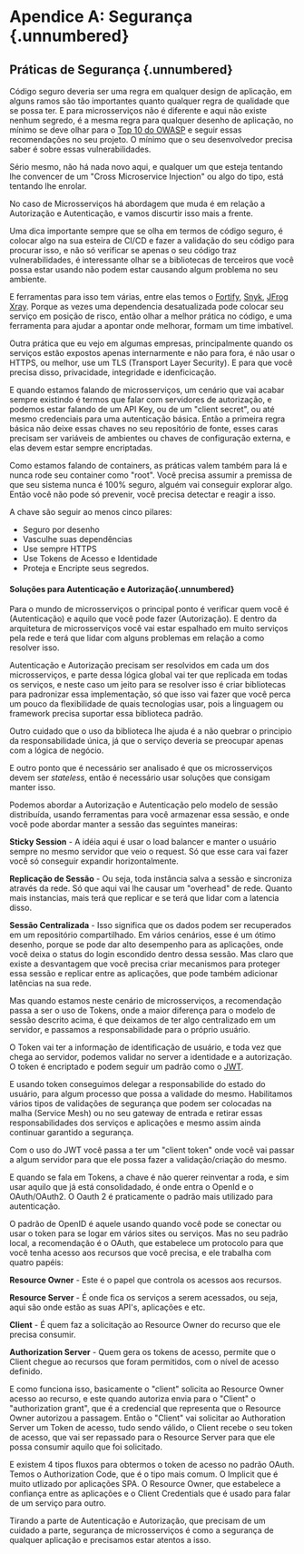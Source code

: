 # Apendice A: Segurança {.unnumbered}

## Práticas de Segurança {.unnumbered}


Código seguro deveria ser uma regra em qualquer design de aplicação, em alguns ramos são tão importantes quanto qualquer regra de qualidade que se possa ter. E para microsserviços não é diferente e aqui não existe nenhum segredo, é a mesma regra para qualquer desenho de aplicação, no mínimo se deve olhar para o [Top 10 do OWASP](https://owasp.org/www-project-top-ten/) e seguir essas recomendações no seu projeto. O mínimo que o seu desenvolvedor precisa saber é sobre essas vulnerabilidades.

Sério mesmo, não há nada novo aqui, e qualquer um que esteja tentando lhe convencer de um "Cross Microservice Injection" ou algo do tipo, está tentando lhe enrolar. 

No caso de Microsserviços há abordagem que muda é em relação a Autorização e Autenticação, e vamos discurtir isso mais a frente.

Uma dica importante sempre que se olha em termos de código seguro, é colocar algo na sua esteira de CI/CD e fazer a validação do seu código para procurar isso, e não só verificar se apenas o seu código traz vulnerabilidades, é interessante olhar se a bibliotecas de terceiros que você possa estar usando não podem estar causando algum problema no seu ambiente.

E ferramentas para isso tem várias, entre elas temos o [Fortify](https://www.microfocus.com/en-us/solutions/application-security), [Snyk](https://snyk.io/), [JFrog Xray](https://jfrog.com/xray/). Porque as vezes uma dependencia desatualizada pode colocar seu serviço em posição de risco, então olhar a melhor prática no código, e uma ferramenta para ajudar a apontar onde melhorar, formam um time imbatível.

Outra prática que eu vejo em algumas empresas, principalmente quando os serviços estão expostos apenas internarmente e não para fora, é não usar o HTTPS, ou melhor, use um TLS (Transport Layer Security). E para que você precisa disso, privacidade, integridade e idenficicação.

E quando estamos falando de microsserviços, um cenário que vai acabar sempre existindo é termos que falar com servidores de autorização, e podemos estar falando de um API Key, ou de um "client secret", ou até mesmo credenciais para uma autenticação básica. Então a primeira regra básica não deixe essas chaves no seu repositório de fonte, esses caras precisam ser variáveis de ambientes ou chaves de configuração externa, e elas devem estar sempre encriptadas.

Como estamos falando de containers, as práticas valem também para lá e nunca rode seu container como "root". Você precisa assumir a premissa de que seu sistema nunca é 100% seguro, alguém vai conseguir explorar algo. Então você não pode só prevenir, você precisa detectar e reagir a isso.

A chave são seguir ao menos cinco pilares:

- Seguro por desenho
- Vasculhe suas dependências
- Use sempre HTTPS
- Use Tokens de Acesso e Identidade
- Proteja e Encripte seus segredos.

#### Soluções para Autenticação e Autorização{.unnumbered}

Para o mundo de microsserviços o principal ponto é verificar quem você é (Autenticação) e aquilo que você pode fazer (Autorização). E dentro da arquitetura de microsserviços você vai estar espalhado em muito serviços pela rede e terá que lidar com alguns problemas em relação a como resolver isso.

Autenticação e Autorização precisam ser resolvidos em cada um dos microsserviços, e parte dessa lógica global vai ter que replicada em todas os serviços, e neste caso um jeito para se resolver isso é criar bibliotecas para padronizar essa implementação, só que isso vai fazer que você perca um pouco da flexibilidade de quais tecnologias usar, pois a linguagem ou framework precisa suportar essa biblioteca padrão.

Outro cuidado que o uso da biblioteca lhe ajuda é a não quebrar o principio da responsabilidade única, já que o serviço deveria se preocupar apenas com a lógica de negócio.

E outro ponto que é necessário ser analisado é que os microsserviços devem ser *stateless*, então é necessário usar soluções que consigam manter isso.

Podemos abordar a Autorização e Autenticação pelo modelo de sessão distribuída, usando ferramentas para você armazenar essa sessão, e onde você pode abordar manter a sessão das seguintes maneiras:

**Sticky Session** - A idéia aqui é usar o load balancer e manter o usuário sempre no mesmo servidor que veio o request. Só que esse cara vai fazer você só conseguir expandir horizontalmente.

**Replicação de Sessão** - Ou seja, toda instância salva a sessão e sincroniza através da rede. Só que aqui vai lhe causar um "overhead" de rede. Quanto mais instancias, mais terá que replicar e se terá que lidar com a latencia disso.

**Sessão Centralizada** - Isso significa que os dados podem ser recuperados em um repositório compartilhado. Em vários cenários, esse é um ótimo desenho, porque se pode dar alto desempenho para as aplicações, onde você deixa o status do login escondido dentro dessa sessão. Mas claro que existe a desvantagem que você precisa criar mecanismos para proteger essa sessão e replicar entre as aplicações, que pode também adicionar latências na sua rede.

Mas quando estamos neste cenário de microsserviços, a recomendação passa a ser o uso de Tokens, onde a maior diferença para o modelo de sessão descrito acima, é que deixamos de ter algo centralizado em um servidor, e passamos a responsabilidade para o próprio usuário.

O Token vai ter a informação de identificação de usuário, e toda vez que chega ao servidor, podemos validar no server a identidade e a autorização. O token é encriptado e podem seguir um padrão como o [JWT](https://jwt.io/).

E usando token conseguimos delegar a responsabilide do estado do usuário, para algum processo que possa a validade do mesmo. Habilitamos vários tipos de validações de segurança que podem ser colocadas na malha (Service Mesh) ou no seu gateway de entrada e retirar essas responsabilidades dos serviços e aplicações e mesmo assim ainda continuar garantido a segurança.

Com o uso do JWT você passa a ter um "client token" onde você vai passar a algum servidor para que ele possa fazer a validação/criação do mesmo. 

E quando se fala em Tokens, a chave é não querer reinventar a roda, e sim usar aquilo que já está consolidadado, é onde entra o OpenId e o OAuth/OAuth2. O Oauth 2 é praticamente o padrão mais utilizado para autenticação.

O padrão de OpenID é aquele usando quando você pode se conectar ou usar o token para se logar em vários sites ou serviços. Mas no seu padrão local, a recomendação é o OAuth, que estabelece um protocolo para que você tenha acesso aos recursos que você precisa, e ele trabalha com quatro papéis:

**Resource Owner** - Este é o papel que controla os acessos aos recursos.

**Resource Server** - É onde fica os serviços a serem acessados, ou seja, aqui são onde estão as suas API's, aplicações e etc.

**Client** - É quem faz a solicitação ao Resource Owner do recurso que ele precisa consumir.

**Authorization Server** - Quem gera os tokens de acesso, permite que o Client chegue ao recursos que foram permitidos, com o nível de acesso definido.

E como funciona isso, basicamente o "client" solicita ao Resource Owner acesso ao recurso, e este quando autoriza envia para o "Client" o "authorization grant", que é a credencial que representa que o Resource Owner autorizou a passagem. Então o "Client" vai solicitar ao Authoration Server um Token de acesso, tudo sendo válido, o Client recebe o seu token de acesso, que vai ser repassado para o Resource Server para que ele possa consumir aquilo que foi solicitado.

E existem 4 tipos fluxos para obtermos o token de acesso no padrão OAuth. Temos o Authorization Code, que é o tipo mais comum. O Implicit que é muito utlizado por aplicações SPA. O Resource Owner, que estabelece a confiança entre as aplicações e o Client Credentials que é usado para falar de um serviço para outro.

Tirando a parte de Autenticação e Autorização, que precisam de um cuidado a parte, segurança de microsserviços é como a segurança de qualquer aplicação e precisamos estar atentos a isso.
